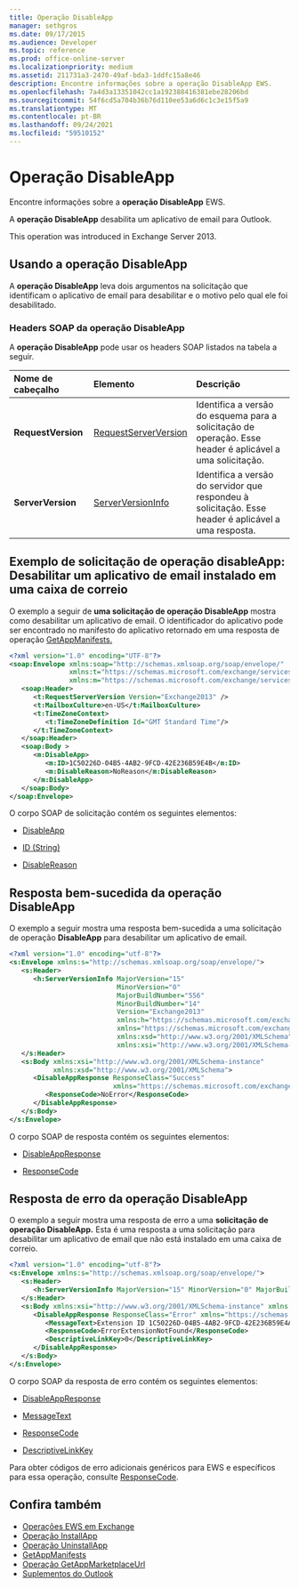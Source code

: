```yaml
---
title: Operação DisableApp
manager: sethgros
ms.date: 09/17/2015
ms.audience: Developer
ms.topic: reference
ms.prod: office-online-server
ms.localizationpriority: medium
ms.assetid: 211731a3-2470-49af-bda3-1ddfc15a8e46
description: Encontre informações sobre a operação DisableApp EWS.
ms.openlocfilehash: 7a4d3a13351042cc1a192388416381ebe28206bd
ms.sourcegitcommit: 54f6cd5a704b36b76d110ee53a6d6c1c3e15f5a9
ms.translationtype: MT
ms.contentlocale: pt-BR
ms.lasthandoff: 09/24/2021
ms.locfileid: "59510152"
---
```

# <a name="disableapp-operation"></a>Operação DisableApp

Encontre informações sobre a **operação DisableApp** EWS. 
  
A **operação DisableApp** desabilita um aplicativo de email para Outlook. 
  
This operation was introduced in Exchange Server 2013.
  
## <a name="using-the-disableapp-operation"></a>Usando a operação DisableApp

A **operação DisableApp** leva dois argumentos na solicitação que identificam o aplicativo de email para desabilitar e o motivo pelo qual ele foi desabilitado. 
  
### <a name="disableapp-operation-soap-headers"></a>Headers SOAP da operação DisableApp

A **operação DisableApp** pode usar os headers SOAP listados na tabela a seguir. 
  
|**Nome de cabeçalho**|**Elemento**|**Descrição**|
|:-----|:-----|:-----|
|**RequestVersion** <br/> |[RequestServerVersion](requestserverversion.md) <br/> |Identifica a versão do esquema para a solicitação de operação. Esse header é aplicável a uma solicitação.  <br/> |
|**ServerVersion** <br/> |[ServerVersionInfo](serverversioninfo.md) <br/> |Identifica a versão do servidor que respondeu à solicitação. Esse header é aplicável a uma resposta.  <br/> |
   
## <a name="disableapp-operation-request-example-disable-a-mail-app-installed-in-a-mailbox"></a>Exemplo de solicitação de operação disableApp: Desabilitar um aplicativo de email instalado em uma caixa de correio

O exemplo a seguir de **uma solicitação de operação DisableApp** mostra como desabilitar um aplicativo de email. O identificador do aplicativo pode ser encontrado no manifesto do aplicativo retornado em uma resposta de operação [GetAppManifests.](getappmanifests-operation.md) 
  
```XML
<?xml version="1.0" encoding="UTF-8"?>
<soap:Envelope xmlns:soap="http://schemas.xmlsoap.org/soap/envelope/"
               xmlns:t="https://schemas.microsoft.com/exchange/services/2006/types"
               xmlns:m="https://schemas.microsoft.com/exchange/services/2006/messages">
   <soap:Header>
      <t:RequestServerVersion Version="Exchange2013" />
      <t:MailboxCulture>en-US</t:MailboxCulture>
      <t:TimeZoneContext>
         <t:TimeZoneDefinition Id="GMT Standard Time"/>
      </t:TimeZoneContext>
   </soap:Header>
   <soap:Body >
      <m:DisableApp>
         <m:ID>1C50226D-04B5-4AB2-9FCD-42E236B59E4B</m:ID>
         <m:DisableReason>NoReason</m:DisableReason>
      </m:DisableApp>
   </soap:Body>
</soap:Envelope>
```

O corpo SOAP de solicitação contém os seguintes elementos:
  
- [DisableApp](disableapp.md)
    
- [ID (String)](id-string.md)
    
- [DisableReason](disablereason.md)
    
## <a name="successful-disableapp-operation-response"></a>Resposta bem-sucedida da operação DisableApp

O exemplo a seguir mostra uma resposta bem-sucedida a uma solicitação de operação **DisableApp** para desabilitar um aplicativo de email. 
  
```XML
<?xml version="1.0" encoding="utf-8"?>
<s:Envelope xmlns:s="http://schemas.xmlsoap.org/soap/envelope/">
   <s:Header>
      <h:ServerVersionInfo MajorVersion="15" 
                           MinorVersion="0" 
                           MajorBuildNumber="556" 
                           MinorBuildNumber="14" 
                           Version="Exchange2013" 
                           xmlns:h="https://schemas.microsoft.com/exchange/services/2006/types" 
                           xmlns="https://schemas.microsoft.com/exchange/services/2006/types" 
                           xmlns:xsd="http://www.w3.org/2001/XMLSchema" 
                           xmlns:xsi="http://www.w3.org/2001/XMLSchema-instance"/>
   </s:Header>
   <s:Body xmlns:xsi="http://www.w3.org/2001/XMLSchema-instance" 
           xmlns:xsd="http://www.w3.org/2001/XMLSchema">
      <DisableAppResponse ResponseClass="Success" 
                          xmlns="https://schemas.microsoft.com/exchange/services/2006/messages">
         <ResponseCode>NoError</ResponseCode>
      </DisableAppResponse>
   </s:Body>
</s:Envelope>
```

O corpo SOAP de resposta contém os seguintes elementos:
  
- [DisableAppResponse](disableappresponse.md)
    
- [ResponseCode](responsecode.md)
    
## <a name="disableapp-operation-error-response"></a>Resposta de erro da operação DisableApp

O exemplo a seguir mostra uma resposta de erro a uma **solicitação de operação DisableApp.** Esta é uma resposta a uma solicitação para desabilitar um aplicativo de email que não está instalado em uma caixa de correio. 
  
```XML
<?xml version="1.0" encoding="utf-8"?>
<s:Envelope xmlns:s="http://schemas.xmlsoap.org/soap/envelope/">
   <s:Header>
      <h:ServerVersionInfo MajorVersion="15" MinorVersion="0" MajorBuildNumber="556" MinorBuildNumber="14" Version="Exchange2013" xmlns:h="https://schemas.microsoft.com/exchange/services/2006/types" xmlns="https://schemas.microsoft.com/exchange/services/2006/types" xmlns:xsd="http://www.w3.org/2001/XMLSchema" xmlns:xsi="http://www.w3.org/2001/XMLSchema-instance"/>
   </s:Header>
   <s:Body xmlns:xsi="http://www.w3.org/2001/XMLSchema-instance" xmlns:xsd="http://www.w3.org/2001/XMLSchema">
      <DisableAppResponse ResponseClass="Error" xmlns="https://schemas.microsoft.com/exchange/services/2006/messages">
         <MessageText>Extension ID 1C50226D-04B5-4AB2-9FCD-42E236B59E4A can't be found.</MessageText>
         <ResponseCode>ErrorExtensionNotFound</ResponseCode>
         <DescriptiveLinkKey>0</DescriptiveLinkKey>
      </DisableAppResponse>
   </s:Body>
</s:Envelope>
```

O corpo SOAP da resposta de erro contém os seguintes elementos:
  
- [DisableAppResponse](disableappresponse.md)
    
- [MessageText](messagetext.md)
    
- [ResponseCode](responsecode.md)
    
- [DescriptiveLinkKey](descriptivelinkkey.md)
    
Para obter códigos de erro adicionais genéricos para EWS e específicos para essa operação, consulte [ResponseCode](responsecode.md).
  
## <a name="see-also"></a>Confira também

- [Operações EWS em Exchange](ews-operations-in-exchange.md)   
- [Operação InstallApp](installapp-operation.md)   
- [Operação UninstallApp](uninstallapp-operation.md)   
- [GetAppManifests](getappmanifests.md)   
- [Operação GetAppMarketplaceUrl](getappmarketplaceurl-operation.md)   
- [Suplementos do Outlook](https://msdn.microsoft.com/library/71e64bc9-e347-4f5d-8948-0a47b5dd93e6%28Office.15%29.aspx)
    

